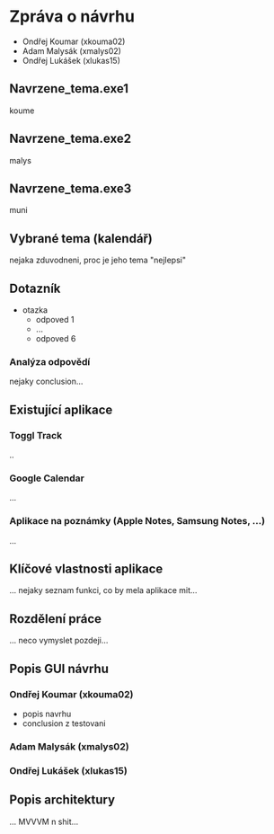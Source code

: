 # Zpráva o návrhu

- Ondřej Koumar (xkouma02)
- Adam Malysák (xmalys02)
- Ondřej Lukášek (xlukas15)

## Navrzene_tema.exe1

koume

## Navrzene_tema.exe2

malys

## Navrzene_tema.exe3

muni

## Vybrané tema (kalendář)

nejaka zduvodneni, proc je jeho tema "nejlepsi"

## Dotazník

- otazka
  - odpoved 1
  - ...
  - odpoved 6

### Analýza odpovědí

nejaky conclusion...

## Existující aplikace

### Toggl Track

..

### Google Calendar

...

### Aplikace na poznámky (Apple Notes, Samsung Notes, ...)

...

## Klíčové vlastnosti aplikace

... nejaky seznam funkci, co by mela aplikace mit...

## Rozdělení práce

... neco vymyslet pozdeji...

## Popis GUI návrhu

### Ondřej Koumar (xkouma02)

- popis navrhu
- conclusion z testovani

### Adam Malysák (xmalys02)

### Ondřej Lukášek (xlukas15)

## Popis architektury

... MVVVM n shit...
